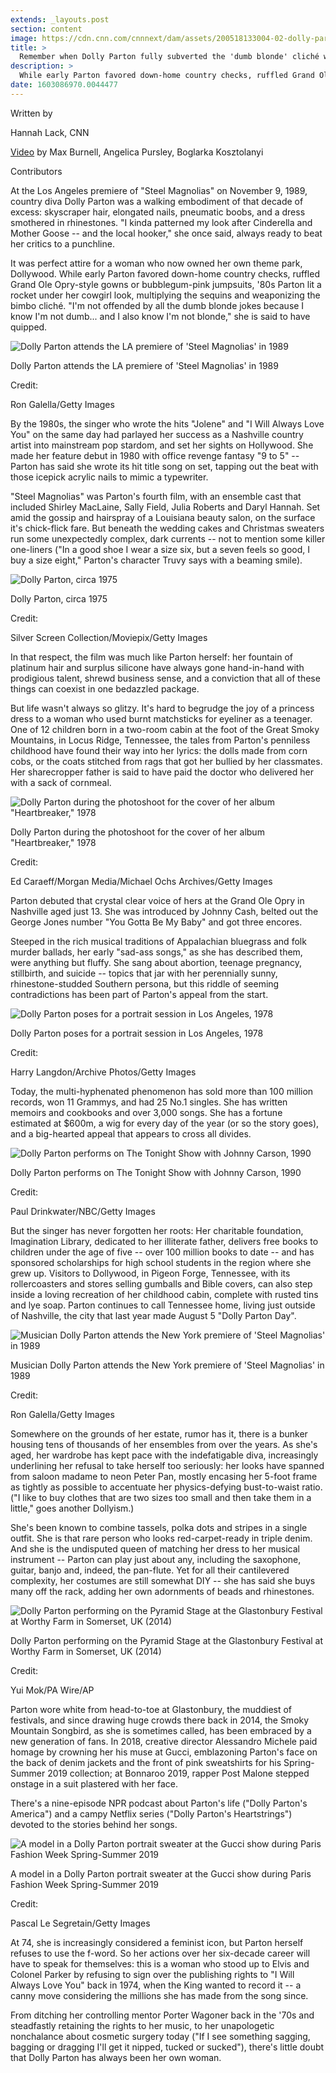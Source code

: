 ```yaml
--- 
extends: _layouts.post 
section: content 
image: https://cdn.cnn.com/cnnnext/dam/assets/200518133004-02-dolly-parton-fashion-restricted-super-tease.jpg 
title: > 
  Remember when Dolly Parton fully subverted the 'dumb blonde' cliché with her '80s excess styling? 
description: > 
  While early Parton favored down-home country checks, ruffled Grand Ole Opry-style gowns or bubblegum-pink jumpsuits, '80s Parton lit a rocket under her cowgirl look, multiplying the sequins and weaponizing the bimbo cliché."I'm not offended by all the dumb blonde jokes because I know I'm not dumb... and I also know I'm not blonde," she is said to have quipped."Steel Magnolias" was Parton's fourth film, with an ensemble cast that included Shirley MacLaine, Sally Field, Julia Roberts and Daryl Hannah.Parton continues to call Tennessee home, living just outside of Nashville, the city that last year made August 5 "Dolly Parton Day".There's a nine-episode NPR podcast about Parton's life ("Dolly Parton's America") and a campy Netflix series ("Dolly Parton's Heartstrings") devoted to the stories behind her songs. 
date: 1603086970.0044477 
--- 
```

<div><p class="Authors__writers">Written by <p class="Authors__writer">Hannah Lack, CNN</p></p><span class="Authors__contributor"><a></a><span><a href="https://edition.cnn.com/videos/fashion/2020/07/27/dolly-parton-fashion-remember-when-style-lon-orig.cnn" target="_blank">Video</a> by Max Burnell, Angelica Pursley, Boglarka Kosztolanyi</span></span><p>Contributors</p><p class="Paragraph__component BasicArticle__paragraph BasicArticle__pad Paragraph__isDropCap">At the Los Angeles premiere of "Steel Magnolias" on November 9, 1989, country diva Dolly Parton was a walking embodiment of that decade of excess: skyscraper hair, elongated nails, pneumatic boobs, and a dress smothered in rhinestones. "I kinda patterned my look after Cinderella and Mother Goose -- and the local hooker," she once said, always ready to beat her critics to a punchline. </p><p class="Paragraph__component BasicArticle__paragraph BasicArticle__pad">It was perfect attire for a woman who now owned her own theme park, Dollywood. While early Parton favored down-home country checks, ruffled Grand Ole Opry-style gowns or bubblegum-pink jumpsuits, '80s Parton lit a rocket under her cowgirl look, multiplying the sequins and weaponizing the bimbo clich&#233;. "I'm not offended by all the dumb blonde jokes because I know I'm not dumb... and I also know I'm not blonde," she is said to have quipped.</p><img class="Image__image" src="https://dynaimage.cdn.cnn.com/cnn/e_blur:500,q_auto:low,w_50,c_fit/http%3A%2F%2Fcdn.cnn.com%2Fcnnnext%2Fdam%2Fassets%2F200518133004-02-dolly-parton-fashion-restricted.jpg" alt="Dolly Parton attends the LA premiere of 'Steel Magnolias'  in 1989 "><p class="BasicArticle__caption">Dolly Parton attends the LA premiere of 'Steel Magnolias'  in 1989   <p class="BasicArticle__credit">Credit: </p><p class="BasicArticle__credit">Ron Galella/Getty Images</p></p><p class="Paragraph__component BasicArticle__paragraph BasicArticle__pad">By the 1980s, the singer who wrote the hits "Jolene" and "I Will Always Love You" on the same day had parlayed her success as a Nashville country artist into mainstream pop stardom, and set her sights on Hollywood. She made her feature debut in 1980 with office revenge fantasy "9 to 5" -- Parton has said she wrote its hit title song on set, tapping out the beat with those icepick acrylic nails to mimic a typewriter. </p><p id="ad_rect_atf_01" class="Ad__tag"></p><p class="Paragraph__component BasicArticle__paragraph BasicArticle__pad">"Steel Magnolias" was Parton's fourth film, with an ensemble cast that included Shirley MacLaine, Sally Field, Julia Roberts and Daryl Hannah. Set amid the gossip and hairspray of a Louisiana beauty salon, on the surface it's chick-flick fare. But beneath the wedding cakes and Christmas sweaters run some unexpectedly complex, dark currents -- not to mention some killer one-liners ("In a good shoe I wear a size six, but a seven feels so good, I buy a size eight," Parton's character Truvy says with a beaming smile). </p><img class="Image__image" src="https://dynaimage.cdn.cnn.com/cnn/e_blur:500,q_auto:low,w_50,c_fit/http%3A%2F%2Fcdn.cnn.com%2Fcnnnext%2Fdam%2Fassets%2F200518133020-03-dolly-parton-fashion-restricted.jpg" alt="Dolly Parton, circa 1975"><p class="BasicArticle__caption">Dolly Parton, circa 1975  <p class="BasicArticle__credit">Credit: </p><p class="BasicArticle__credit">Silver Screen Collection/Moviepix/Getty Images</p></p><p class="Paragraph__component BasicArticle__paragraph BasicArticle__pad">In that respect, the film was much like Parton herself: her fountain of platinum hair and surplus silicone have always gone hand-in-hand with prodigious talent, shrewd business sense, and a conviction that all of these things can coexist in one bedazzled package. </p><p id="ad_nat_btf_01" class="Ad__tag"></p><p class="Paragraph__component BasicArticle__paragraph BasicArticle__pad">But life wasn't always so glitzy. It's hard to begrudge the joy of a princess dress to a woman who used burnt matchsticks for eyeliner as a teenager. One of 12 children born in a two-room cabin at the foot of the Great Smoky Mountains, in Locus Ridge, Tennessee, the tales from Parton's penniless childhood have found their way into her lyrics: the dolls made from corn cobs, or the coats stitched from rags that got her bullied by her classmates. Her sharecropper father is said to have paid the doctor who delivered her with a sack of cornmeal.</p><img class="Image__image" src="https://dynaimage.cdn.cnn.com/cnn/e_blur:500,q_auto:low,w_50,c_fit/http%3A%2F%2Fcdn.cnn.com%2Fcnnnext%2Fdam%2Fassets%2F200615120931-09-dolly-parton-fashion-restricted.jpg" alt='Dolly Parton during the photoshoot for the cover of her album "Heartbreaker," 1978 '><p class="BasicArticle__caption">Dolly Parton during the photoshoot for the cover of her album "Heartbreaker," 1978   <p class="BasicArticle__credit">Credit: </p><p class="BasicArticle__credit">Ed Caraeff/Morgan Media/Michael Ochs Archives/Getty Images</p></p><p class="Paragraph__component BasicArticle__paragraph BasicArticle__pad">Parton debuted that crystal clear voice of hers at the Grand Ole Opry in Nashville aged just 13. She was introduced by Johnny Cash, belted out the George Jones number "You Gotta Be My Baby" and got three encores. </p><p class="Paragraph__component BasicArticle__paragraph BasicArticle__pad">Steeped in the rich musical traditions of Appalachian bluegrass and folk murder ballads, her early "sad-ass songs," as she has described them, were anything but fluffy. She sang about abortion, teenage pregnancy, stillbirth, and suicide -- topics that jar with her perennially sunny, rhinestone-studded Southern persona, but this riddle of seeming contradictions has been part of Parton's appeal from the start. </p><img class="Image__image" src="https://dynaimage.cdn.cnn.com/cnn/e_blur:500,q_auto:low,w_50,c_fit/http%3A%2F%2Fcdn.cnn.com%2Fcnnnext%2Fdam%2Fassets%2F200615120904-07-dolly-parton-fashion-restricted.jpg" alt="Dolly Parton poses for a portrait session in Los Angeles, 1978"><p class="BasicArticle__caption">Dolly Parton poses for a portrait session in Los Angeles, 1978  <p class="BasicArticle__credit">Credit: </p><p class="BasicArticle__credit">Harry Langdon/Archive Photos/Getty Images</p></p><p class="Paragraph__component BasicArticle__paragraph BasicArticle__pad">Today, the multi-hyphenated phenomenon has sold more than 100 million records, won 11 Grammys, and had 25 No.1 singles. She has written memoirs and cookbooks and over 3,000 songs. She has a fortune estimated at $600m, a wig for every day of the year (or so the story goes), and a big-hearted appeal that appears to cross all divides. </p><img class="Image__image" src="https://dynaimage.cdn.cnn.com/cnn/e_blur:500,q_auto:low,w_50,c_fit/http%3A%2F%2Fcdn.cnn.com%2Fcnnnext%2Fdam%2Fassets%2F200615120925-08-dolly-parton-fashion-restricted.jpg" alt="Dolly Parton performs on The Tonight Show with Johnny Carson,  1990"><p class="BasicArticle__caption">Dolly Parton performs on The Tonight Show with Johnny Carson,  1990  <p class="BasicArticle__credit">Credit: </p><p class="BasicArticle__credit">Paul Drinkwater/NBC/Getty Images</p></p><p class="Paragraph__component BasicArticle__paragraph BasicArticle__pad">But the singer has never forgotten her roots: Her charitable foundation, Imagination Library, dedicated to her illiterate father, delivers free books to children under the age of five -- over 100 million books to date -- and has sponsored scholarships for high school students in the region where she grew up. Visitors to Dollywood, in Pigeon Forge, Tennessee, with its rollercoasters and stores selling gumballs and Bible covers, can also step inside a loving recreation of her childhood cabin, complete with rusted tins and lye soap. Parton continues to call Tennessee home, living just outside of Nashville, the city that last year made August 5  "Dolly Parton Day".</p><p id="ad_rect_btf_01" class="Ad__tag"></p><img class="Image__image" src="https://dynaimage.cdn.cnn.com/cnn/e_blur:500,q_auto:low,w_50,c_fit/http%3A%2F%2Fcdn.cnn.com%2Fcnnnext%2Fdam%2Fassets%2F200518132825-01-dolly-parton-fashion-restricted.jpg" alt="Musician Dolly Parton attends the New York premiere of 'Steel Magnolias' in 1989 "><p class="BasicArticle__caption">Musician Dolly Parton attends the New York premiere of 'Steel Magnolias' in 1989   <p class="BasicArticle__credit">Credit: </p><p class="BasicArticle__credit">Ron Galella/Getty Images</p></p><p class="Paragraph__component BasicArticle__paragraph BasicArticle__pad">Somewhere on the grounds of her estate, rumor has it, there is a bunker housing tens of thousands of her ensembles from over the years. As she's aged, her wardrobe has kept pace with the indefatigable diva, increasingly underlining her refusal to take herself too seriously: her looks have spanned from saloon madame to neon Peter Pan, mostly encasing her 5-foot frame as tightly as possible to accentuate her physics-defying bust-to-waist ratio. ("I like to buy clothes that are two sizes too small and then take them in a little," goes another Dollyism.) </p><p class="Paragraph__component BasicArticle__paragraph BasicArticle__pad">She's been known to combine tassels, polka dots and stripes in a single outfit. She is that rare person who looks red-carpet-ready in triple denim. And she is the undisputed queen of matching her dress to her musical instrument -- Parton can play just about any, including the saxophone, guitar, banjo and, indeed, the pan-flute. Yet for all their cantilevered complexity, her costumes are still somewhat DIY -- she has said she buys many off the rack, adding her own adornments of beads and rhinestones. </p><img class="Image__image" src="https://dynaimage.cdn.cnn.com/cnn/e_blur:500,q_auto:low,w_50,c_fit/http%3A%2F%2Fcdn.cnn.com%2Fcnnnext%2Fdam%2Fassets%2F200518133040-05-dolly-parton-fashion.jpg" alt="Dolly Parton performing on the Pyramid Stage at the Glastonbury Festival at Worthy Farm in Somerset, UK (2014)"><p class="BasicArticle__caption">Dolly Parton performing on the Pyramid Stage at the Glastonbury Festival at Worthy Farm in Somerset, UK (2014)  <p class="BasicArticle__credit">Credit: </p><p class="BasicArticle__credit">Yui Mok/PA Wire/AP</p></p><p class="Paragraph__component BasicArticle__paragraph BasicArticle__pad">Parton wore white from head-to-toe at Glastonbury, the muddiest of festivals, and since drawing huge crowds there back in 2014, the Smoky Mountain Songbird, as she is sometimes called, has been embraced by a new generation of fans. In 2018, creative director Alessandro Michele paid homage by crowning her his muse at Gucci, emblazoning Parton's face on the back of denim jackets and the front of pink sweatshirts for his Spring-Summer 2019 collection; at Bonnaroo 2019, rapper Post Malone stepped onstage in a suit plastered with her face.</p><p class="Paragraph__component BasicArticle__paragraph BasicArticle__pad">There's a nine-episode NPR podcast about Parton's life ("Dolly Parton's America") and a campy Netflix series ("Dolly Parton's Heartstrings") devoted to the stories behind her songs. </p><img class="Image__image" src="https://dynaimage.cdn.cnn.com/cnn/e_blur:500,q_auto:low,w_50,c_fit/http%3A%2F%2Fcdn.cnn.com%2Fcnnnext%2Fdam%2Fassets%2F200518133048-06-dolly-parton-fashion.jpg" alt="A model in a Dolly Parton portrait sweater at the Gucci show during Paris Fashion Week Spring-Summer 2019 "><p class="BasicArticle__caption">A model in a Dolly Parton portrait sweater at the Gucci show during Paris Fashion Week Spring-Summer 2019   <p class="BasicArticle__credit">Credit: </p><p class="BasicArticle__credit">Pascal Le Segretain/Getty Images</p></p><p class="Paragraph__component BasicArticle__paragraph BasicArticle__pad">At 74, she is increasingly considered a feminist icon, but Parton herself refuses to use the f-word. So her actions over her six-decade career will have to speak for themselves: this is a woman who stood up to Elvis and Colonel Parker by refusing to sign over the publishing rights to "I Will Always Love You" back in 1974, when the King wanted to record it -- a canny move considering the millions she has made from the song since. </p><p class="Paragraph__component BasicArticle__paragraph BasicArticle__pad">From ditching her controlling mentor Porter Wagoner back in the '70s and steadfastly retaining the rights to her music, to her unapologetic nonchalance about cosmetic surgery today ("If I see something sagging, bagging or dragging I'll get it nipped, tucked or sucked"), there's little doubt that Dolly Parton has always been her own woman.</p></div>